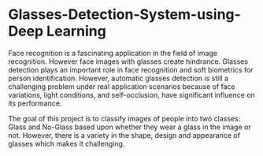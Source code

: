 # Glasses-Detection-System-using-Deep Learning

Face recognition is a fascinating application in the field of image recognition. However face images with glasses create hindrance. Glasses detection plays an important role in face recognition and soft biometrics for person identification. However, automatic glasses detection is still a challenging problem under real application scenarios because of face variations, light conditions, and self-occlusion, have significant influence on its performance. 

The goal of this project is to classify images of people into two classes: Glass and No-Glass based upon whether they wear a glass in the image or not. However, there is a variety in the shape, design and appearance of glasses which makes it challenging.


  
